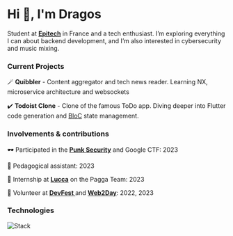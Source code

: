 <h1>Hi 👋, I'm Dragos</h1>

Student at [**Epitech**](https://www.epitech.eu/ "**Epitech**") in France and a tech enthusiast.
I’m exploring everything I can about backend development, and I’m also interested in cybersecurity and music mixing.

### Current Projects
🪄 **Quibbler** - Content aggregator and tech news reader. Learning NX, microservice architecture and websockets

✔️ **Todoist Clone** - Clone of the famous ToDo app. Diving deeper into Flutter code generation and [BloC](https://bloclibrary.dev/ "BloC") state management.

### Involvements & contributions

🕶️ Participated in the [**Punk Security**](https://punksecurity.co.uk/ "**Punk Security**") and Google CTF: 2023

📖 Pedagogical assistant: 2023

💸 Internship at [**Lucca**](https://www.lucca-software.com/ "Lucca") on the Pagga Team: 2023

🥳 Volunteer at [**DevFest** ](https://devfest2024.gdgnantes.com/en/ "**DevFest** ") and [**Web2Day**](https://2023.web2day.co/en/ "**Web2Day**"): 2022, 2023

### Technologies

![Stack](https://skillicons.dev/icons?i=c,cpp,py,ts,next,angular,tailwind,nest,mongodb,postgres,flutter,dart)

